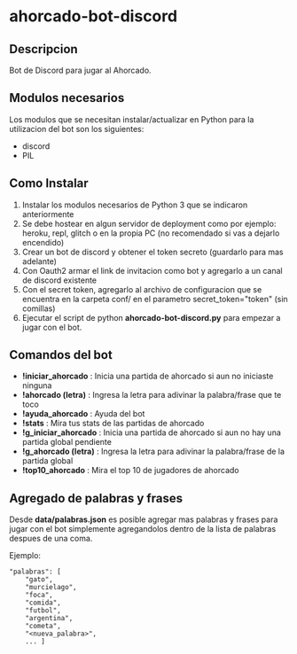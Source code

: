# ahorcado-bot-discord

## Descripcion

Bot de Discord para jugar al Ahorcado.

## Modulos necesarios

Los modulos que se necesitan instalar/actualizar en Python para la utilizacion del bot son los siguientes:

- discord
- PIL

## Como Instalar

1) Instalar los modulos necesarios de Python 3 que se indicaron anteriormente
2) Se debe hostear en algun servidor de deployment como por ejemplo: heroku, repl, glitch o en la propia PC (no recomendado si vas a dejarlo encendido)
3) Crear un bot de discord y obtener el token secreto (guardarlo para mas adelante)
4) Con Oauth2 armar el link de invitacion como bot y agregarlo a un canal de discord existente
5) Con el secret token, agregarlo al archivo de configuracion que se encuentra en la carpeta conf/ en el parametro secret_token="token" (sin comillas)
6) Ejecutar el script de python **ahorcado-bot-discord.py** para empezar a jugar con el bot.

## Comandos del bot

- **!iniciar_ahorcado** : Inicia una partida de ahorcado si aun no iniciaste ninguna
- **!ahorcado (letra)** : Ingresa la letra para adivinar la palabra/frase que te toco
- **!ayuda_ahorcado** : Ayuda del bot
- **!stats** : Mira tus stats de las partidas de ahorcado
- **!g_iniciar_ahorcado** : Inicia una partida de ahorcado si aun no hay una partida global pendiente
- **!g_ahorcado (letra)** : Ingresa la letra para adivinar la palabra/frase de la partida global
- **!top10_ahorcado** : Mira el top 10 de jugadores de ahorcado

## Agregado de palabras y frases

Desde **data/palabras.json** es posible agregar mas palabras y frases para jugar con el bot simplemente agregandolos dentro de la lista de palabras despues de una coma.

Ejemplo:

    "palabras": [
        "gato",
        "murcielago",
        "foca",
        "comida",
        "futbol",
        "argentina",
        "cometa",
        "<nueva_palabra>",
        ... ]
